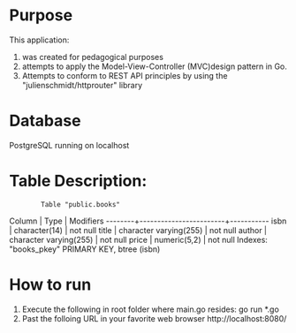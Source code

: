 # Purpose
This application:
1. was created for pedagogical purposes
2. attempts to apply the Model-View-Controller (MVC)design pattern in Go.
3. Attempts to conform to REST API principles by using the "julienschmidt/httprouter" library

# Database
PostgreSQL running on localhost

# Table Description:
            Table "public.books"
 Column |          Type          | Modifiers 
--------+------------------------+-----------
 isbn   | character(14)          | not null
 title  | character varying(255) | not null
 author | character varying(255) | not null
 price  | numeric(5,2)           | not null
Indexes:
    "books_pkey" PRIMARY KEY, btree (isbn)

# How to run
1. Execute the following in root folder where main.go resides: go run *.go
2. Past the folloing URL in your favorite web browser
http://localhost:8080/
